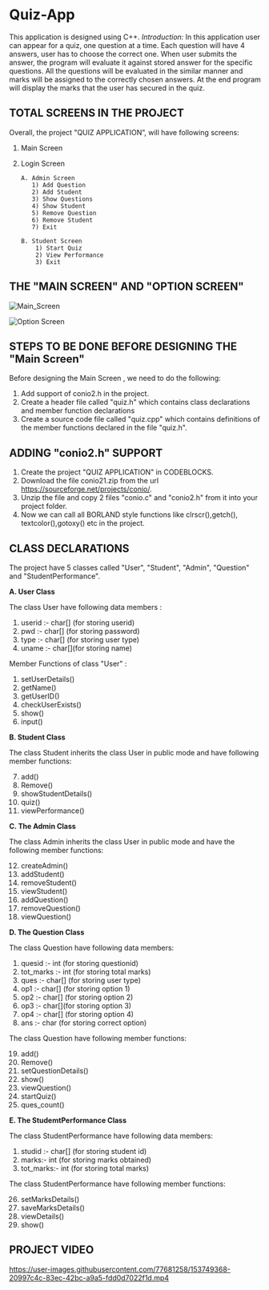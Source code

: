 # Quiz-App
This application is designed using C++. 
_Introduction:_
In this application user can appear for a quiz, one question at a time. Each question will have 4 answers, user has to choose the correct one. When user submits the answer, the program will evaluate it against stored answer for the specific questions. All the questions will be evaluated in the similar manner and marks will be assigned to the correctly chosen answers. At the end program will display the marks that the user has secured in the quiz. 

## TOTAL SCREENS IN THE PROJECT
Overall, the project "QUIZ APPLICATION”, will have following screens:
1. Main Screen
2. Login Screen
         
       A. Admin Screen
          1) Add Question
          2) Add Student
          3) Show Questions
          4) Show Student
          5) Remove Question
          6) Remove Student
          7) Exit
    
       B. Student Screen
           1) Start Quiz
           2) View Performance
           3) Exit
           
## THE "MAIN SCREEN" AND "OPTION SCREEN"
![Main_Screen](https://user-images.githubusercontent.com/77681258/153747946-0bd3ab04-70da-49b6-9c87-6d9d7a37a532.jpg)

![Option Screen](https://user-images.githubusercontent.com/77681258/153747950-0052e679-79f2-4cae-ba08-f94a7a76d77a.jpg)

## STEPS TO BE DONE BEFORE DESIGNING THE "Main Screen"

Before designing the Main Screen , we need to do the following:
1. Add support of conio2.h in the project.
2. Create a header file called "quiz.h" which contains class declarations and member function declarations
3. Create a source code file called "quiz.cpp" which contains definitions of the member functions declared in the file "quiz.h". 

## ADDING "conio2.h" SUPPORT
1. Create the project "QUIZ APPLICATION" in CODEBLOCKS.
2. Download the file conio21.zip from the url https://sourceforge.net/projects/conio/.
3. Unzip the file and copy 2 files "conio.c" and "conio2.h" from it into your project folder.
4. Now we can call all BORLAND style functions like clrscr(),getch(), textcolor(),gotoxy() etc in the project.

## CLASS DECLARATIONS
The project have 5 classes called "User", "Student", "Admin", "Question" and  "StudentPerformance".

**A. User Class**

The class User have following data members :
1. userid :- char[] (for storing userid)
2. pwd :- char[] (for storing password)
3. type :- char[] (for storing user type)
4. uname :- char[](for storing name)

Member Functions of class "User" :
1) setUserDetails()
2) getName()
3) getUserID()
4) checkUserExists()
5) show()
6) input()

**B. Student Class**

The class Student inherits the class User in public mode and have following member functions:

7) add()
8) Remove()
9) showStudentDetails()
10) quiz()
11) viewPerformance()

**C. The Admin Class**

The class Admin inherits the class User in public mode and have the following member functions:

12) createAdmin()
13) addStudent()
14) removeStudent()
15) viewStudent()
16) addQuestion()
17) removeQuestion()
18) viewQuestion()

**D. The Question Class**

The class Question have following data members:
1. quesid :- int (for storing questionid)
2. tot_marks :- int (for storing total marks)
3. ques :- char[] (for storing user type)
4. op1 :- char[] (for storing option 1)
5. op2 :- char[] (for storing option 2)
6. op3 :- char[](for storing option 3)
7. op4 :- char[] (for storing option 4)
8. ans :- char (for storing correct option)

The class Question have following member functions:

19) add()
20) Remove()
21) setQuestionDetails()
22) show()
23) viewQuestion()
24) startQuiz()
25) ques_count()

**E. The StudemtPerformance Class**

The class StudentPerformance have following data members:
1. studid :- char[] (for storing student id)
2. marks:- int (for storing marks obtained)
3. tot_marks:- int (for storing total marks)
		
The class StudentPerformance have following member functions:

26) setMarksDetails()
27) saveMarksDetails()
28) viewDetails()
29) show()

## PROJECT VIDEO

https://user-images.githubusercontent.com/77681258/153749368-20997c4c-83ec-42bc-a9a5-fdd0d7022f1d.mp4



